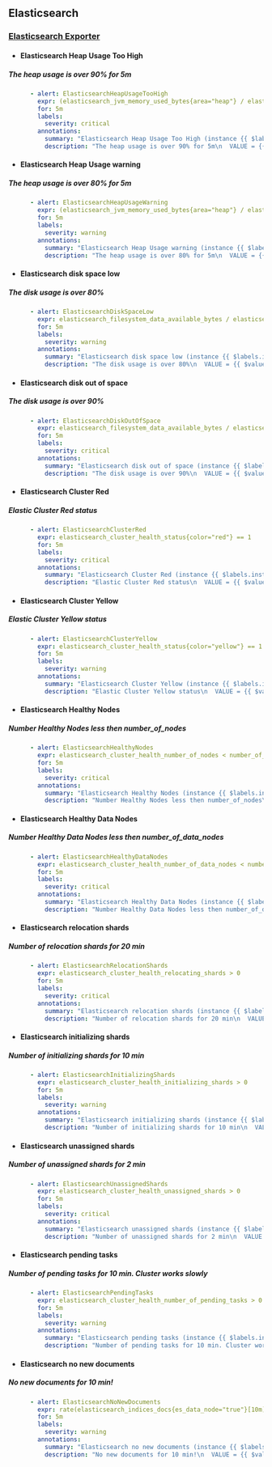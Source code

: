 ## Elasticsearch

###  [Elasticsearch Exporter](https://github.com/justwatchcom/elasticsearch_exporter)


-   #### Elasticsearch Heap Usage Too High
    
##### The heap usage is over 90% for 5m
    
```yaml
      - alert: ElasticsearchHeapUsageTooHigh
        expr: (elasticsearch_jvm_memory_used_bytes{area="heap"} / elasticsearch_jvm_memory_max_bytes{area="heap"}) * 100 > 90
        for: 5m
        labels:
          severity: critical
        annotations:
          summary: "Elasticsearch Heap Usage Too High (instance {{ $labels.instance }})"
          description: "The heap usage is over 90% for 5m\n  VALUE = {{ $value }}\n  LABELS: {{ $labels }}"
```
    
      
    
-   #### Elasticsearch Heap Usage warning
    
##### The heap usage is over 80% for 5m
    
```yaml
      - alert: ElasticsearchHeapUsageWarning
        expr: (elasticsearch_jvm_memory_used_bytes{area="heap"} / elasticsearch_jvm_memory_max_bytes{area="heap"}) * 100 > 80
        for: 5m
        labels:
          severity: warning
        annotations:
          summary: "Elasticsearch Heap Usage warning (instance {{ $labels.instance }})"
          description: "The heap usage is over 80% for 5m\n  VALUE = {{ $value }}\n  LABELS: {{ $labels }}"
```
    
      
    
-   #### Elasticsearch disk space low
    
##### The disk usage is over 80%
    
```yaml
      - alert: ElasticsearchDiskSpaceLow
        expr: elasticsearch_filesystem_data_available_bytes / elasticsearch_filesystem_data_size_bytes * 100 < 20
        for: 5m
        labels:
          severity: warning
        annotations:
          summary: "Elasticsearch disk space low (instance {{ $labels.instance }})"
          description: "The disk usage is over 80%\n  VALUE = {{ $value }}\n  LABELS: {{ $labels }}"
```
    
      
    
-   #### Elasticsearch disk out of space
    
##### The disk usage is over 90%
    
```yaml
      - alert: ElasticsearchDiskOutOfSpace
        expr: elasticsearch_filesystem_data_available_bytes / elasticsearch_filesystem_data_size_bytes * 100 < 10
        for: 5m
        labels:
          severity: critical
        annotations:
          summary: "Elasticsearch disk out of space (instance {{ $labels.instance }})"
          description: "The disk usage is over 90%\n  VALUE = {{ $value }}\n  LABELS: {{ $labels }}"
```
    
      
    
-   #### Elasticsearch Cluster Red
    
##### Elastic Cluster Red status
    
```yaml
      - alert: ElasticsearchClusterRed
        expr: elasticsearch_cluster_health_status{color="red"} == 1
        for: 5m
        labels:
          severity: critical
        annotations:
          summary: "Elasticsearch Cluster Red (instance {{ $labels.instance }})"
          description: "Elastic Cluster Red status\n  VALUE = {{ $value }}\n  LABELS: {{ $labels }}"
```
    
      
    
-   #### Elasticsearch Cluster Yellow
    
##### Elastic Cluster Yellow status
    
```yaml
      - alert: ElasticsearchClusterYellow
        expr: elasticsearch_cluster_health_status{color="yellow"} == 1
        for: 5m
        labels:
          severity: warning
        annotations:
          summary: "Elasticsearch Cluster Yellow (instance {{ $labels.instance }})"
          description: "Elastic Cluster Yellow status\n  VALUE = {{ $value }}\n  LABELS: {{ $labels }}"
```
    
      
    
-   #### Elasticsearch Healthy Nodes
    
##### Number Healthy Nodes less then number_of_nodes
    
```yaml
      - alert: ElasticsearchHealthyNodes
        expr: elasticsearch_cluster_health_number_of_nodes < number_of_nodes
        for: 5m
        labels:
          severity: critical
        annotations:
          summary: "Elasticsearch Healthy Nodes (instance {{ $labels.instance }})"
          description: "Number Healthy Nodes less then number_of_nodes\n  VALUE = {{ $value }}\n  LABELS: {{ $labels }}"
```
    
      
    
-   #### Elasticsearch Healthy Data Nodes
    
##### Number Healthy Data Nodes less then number_of_data_nodes
    
```yaml
      - alert: ElasticsearchHealthyDataNodes
        expr: elasticsearch_cluster_health_number_of_data_nodes < number_of_data_nodes
        for: 5m
        labels:
          severity: critical
        annotations:
          summary: "Elasticsearch Healthy Data Nodes (instance {{ $labels.instance }})"
          description: "Number Healthy Data Nodes less then number_of_data_nodes\n  VALUE = {{ $value }}\n  LABELS: {{ $labels }}"
```
    
      
    
-   #### Elasticsearch relocation shards
    
##### Number of relocation shards for 20 min
    
```yaml
      - alert: ElasticsearchRelocationShards
        expr: elasticsearch_cluster_health_relocating_shards > 0
        for: 5m
        labels:
          severity: critical
        annotations:
          summary: "Elasticsearch relocation shards (instance {{ $labels.instance }})"
          description: "Number of relocation shards for 20 min\n  VALUE = {{ $value }}\n  LABELS: {{ $labels }}"
```
    
      
    
-   #### Elasticsearch initializing shards
    
##### Number of initializing shards for 10 min
    
```yaml
      - alert: ElasticsearchInitializingShards
        expr: elasticsearch_cluster_health_initializing_shards > 0
        for: 5m
        labels:
          severity: warning
        annotations:
          summary: "Elasticsearch initializing shards (instance {{ $labels.instance }})"
          description: "Number of initializing shards for 10 min\n  VALUE = {{ $value }}\n  LABELS: {{ $labels }}"
```
    
      
    
-   #### Elasticsearch unassigned shards
    
##### Number of unassigned shards for 2 min
    
```yaml
      - alert: ElasticsearchUnassignedShards
        expr: elasticsearch_cluster_health_unassigned_shards > 0
        for: 5m
        labels:
          severity: critical
        annotations:
          summary: "Elasticsearch unassigned shards (instance {{ $labels.instance }})"
          description: "Number of unassigned shards for 2 min\n  VALUE = {{ $value }}\n  LABELS: {{ $labels }}"
```
    
      
    
-   #### Elasticsearch pending tasks
    
##### Number of pending tasks for 10 min. Cluster works slowly
    
```yaml
      - alert: ElasticsearchPendingTasks
        expr: elasticsearch_cluster_health_number_of_pending_tasks > 0
        for: 5m
        labels:
          severity: warning
        annotations:
          summary: "Elasticsearch pending tasks (instance {{ $labels.instance }})"
          description: "Number of pending tasks for 10 min. Cluster works slowly.\n  VALUE = {{ $value }}\n  LABELS: {{ $labels }}"
```
    
      
    
-   #### Elasticsearch no new documents
    
##### No new documents for 10 min!
    
```yaml
      - alert: ElasticsearchNoNewDocuments
        expr: rate(elasticsearch_indices_docs{es_data_node="true"}[10m]) < 1
        for: 5m
        labels:
          severity: warning
        annotations:
          summary: "Elasticsearch no new documents (instance {{ $labels.instance }})"
          description: "No new documents for 10 min!\n  VALUE = {{ $value }}\n  LABELS: {{ $labels }}"
```
